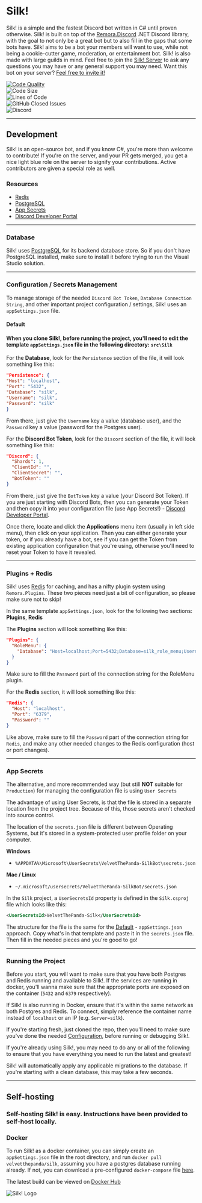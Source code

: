 # Silk!

Silk! is a simple and the fastest Discord bot written in C# until proven otherwise. Silk! is built on top of the [Remora.Discord](https://github.com/Nihlus/Remora.Discord) .NET Discord library, with the goal to not only be a great bot but to also fill in the gaps that some bots have. Silk! aims to be a bot your members will want to use, while not being a cookie-cutter game, moderation, or entertainment bot. Silk! is also made with large guilds in mind. Feel free to join the [Silk! Server](https://silkbot.cc/discord) to ask any questions you may have or any general support you may need. Want this bot on your server? [Feel free to invite it!](https://silkbot.cc/invite)

[![Code Quality](https://www.codefactor.io/repository/github/VTPDevelopment/Silk/badge)](https://www.codefactor.io/repository/github/VTPDevelopment/silk)  
![Code Size](https://img.shields.io/github/languages/code-size/VTPDevelopment/Silk)  
![Lines of Code](https://img.shields.io/tokei/lines/github/VTPDevelopment/Silk)  
![GitHub Closed Issues](https://img.shields.io/github/issues-closed-raw/VelvetThePanda/Silk)  
![Discord](https://img.shields.io/discord/721518523704410202)

---

## **Development**

Silk! is an open-source bot, and if you know C#, you're more than welcome to contribute! If you're on the server, and your PR gets merged, you get a nice light blue role on the server to signify your contributions. Active contributors are given a special role as well.

### **Resources**

- [Redis](https://redis.io/)
- [PostgreSQL](https://www.postgresql.org/)
- [App Secrets](https://docs.microsoft.com/en-us/aspnet/core/security/app-secrets)
- [Discord Developer Portal](https://discord.com/developers)

---

### **Database**

Silk! uses [PostgreSQL](https://www.postgresql.org/) for its backend database store. So if you don't have PostgreSQL installed, make sure to install it before trying to run the Visual Studio solution.

---

### **Configuration / Secrets Management**

To manage storage of the needed `Discord Bot Token`, `Database Connection String`, and other important project configuration / settings, Silk! uses an `appSettings.json` file.

#### **Default**

#### When you clone Silk!, before running the project, you'll need to edit the template `appSettings.json` file in the following directory: `src\Silk`

For the **Database**, look for the `Persistence` section of the file, it will look something like this:

```json
"Persistence": {
"Host": "localhost",
"Port": "5432",
"Database": "silk",
"Username": "silk",
"Password": "silk"
}
```

From there, just give the `Username` key a value (database user), and the `Password` key a value (password for the Postgres user).

For the **Discord Bot Token**, look for the `Discord` section of the file, it will look something like this:

```json
"Discord": {
  "Shards": 1,
  "ClientId": "",
  "ClientSecret": "", 
  "BotToken": ""
}
```

From there, just give the `BotToken` key a value (your Discord Bot Token). If you are just starting with Discord Bots, then you can generate your Token and then copy it into your configuration file (use App Secrets!) - [Discord Developer Portal](https://discord.com/developers).

Once there, locate and click the **Applications** menu item (usually in left side menu), then click on your application. Then you can either generate your token, or if you already have a bot, see if you can get the Token from existing application configuration that you're using, otherwise you'll need to reset your Token to have it revealed.

---

### Plugins + Redis

Silk! uses [Redis](https://redis.io/) for caching, and has a nifty plugin system using `Remora.Plugins`. These two pieces need just a bit of configuration, so please make sure not to skip!

In the same template `appSettings.json`, look for the following two sections: **Plugins**, **Redis**

The **Plugins** section will look something like this:

```json
"Plugins": {
  "RoleMenu": {
    "Database": "Host=localhost;Port=5432;Database=silk_role_menu;Username=silk;Password=silk"
  }
}
```

Make sure to fill the `Password` part of the connection string for the RoleMenu plugin.

For the **Redis** section, it will look something like this:

```json
"Redis": {
  "Host": "localhost",
  "Port": "6379",
  "Password": ""
}
```

Like above, make sure to fill the `Password` part of the connection string for `Redis`, and make any other needed changes to the Redis configuration (host or port changes).

---

### **App Secrets**

The alternative, and more recommended way (but still **NOT** suitable for `Production`) for managing the configuration file is using `User Secrets`

The advantage of using User Secrets, is that the file is stored in a separate location from the project tree. Because of this, those secrets aren't checked into source control.

The location of the `secrets.json` file is different between Operating Systems, but it's stored in a system-protected user profile folder on your computer.

**Windows**
- `%APPDATA%\Microsoft\UserSecrets\VelvetThePanda-SilkBot\secrets.json`

**Mac / Linux**
- `~/.microsoft/usersecrets/VelvetThePanda-SilkBot/secrets.json`

In the `Silk` project, a `UserSecretsId` property is defined in the `Silk.csproj` file which looks like this:

```xml
<UserSecretsId>VelvetThePanda-Silk</UserSecretsId>
```

The structure for the file is the same for the [Default](#default) - `appSettings.json` approach. Copy what's in that template and paste it in the `secrets.json` file. Then fill in the needed pieces and you're good to go!

---

### Running the Project

Before you start, you will want to make sure that you have both Postgres and Redis running and available to Silk!. If the services are running in docker, you'll wanna make sure that the appropriate ports are exposed on the container (`5432` and `6379` respectively).

If Silk! is also running in Docker, ensure that it's within the same network as both Postgres and Redis. To connect, simply reference the container name instead of `localhost` or an IP (e.g. `Server=silk`).

If you're starting fresh, just cloned the repo, then you'll need to make sure you've done the needed [Configuration](#configuration--secrets-management), before running or debugging Silk!.

If you're already using Silk!, you may need to do any or all of the following to ensure that you have everything you need to run the latest and greatest!

Silk! will automatically apply any applicable migrations to the database. If you're starting with a clean database, this may take a few seconds.

---

## Self-hosting

### Self-hosting Silk! is easy. Instructions have been provided to self-host locally.

### Docker

To run Silk! as a docker container, you can simply create an `appSettings.json` file in the root directory, and run `docker pull velvetthepanda/silk`, assuming you have a postgres database running already. If not, you can download a pre-configured `docker-compose` file [here](https://files.velvetthepanda.dev/docker-compose.yml).

The latest build can be viewed on [Docker Hub](https://hub.docker.com/r/velvetthepanda/silk/tags)

![Silk! Logo](https://files.velvetthepanda.dev/silk.png)
